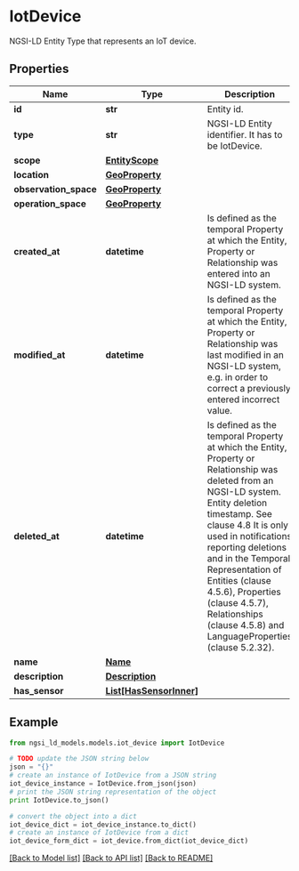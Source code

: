 # IotDevice

NGSI-LD Entity Type that represents an IoT device. 

## Properties
Name | Type | Description | Notes
------------ | ------------- | ------------- | -------------
**id** | **str** | Entity id.  | [optional] 
**type** | **str** | NGSI-LD Entity identifier. It has to be IotDevice. | [default to 'IotDevice']
**scope** | [**EntityScope**](EntityScope.md) |  | [optional] 
**location** | [**GeoProperty**](GeoProperty.md) |  | [optional] 
**observation_space** | [**GeoProperty**](GeoProperty.md) |  | [optional] 
**operation_space** | [**GeoProperty**](GeoProperty.md) |  | [optional] 
**created_at** | **datetime** | Is defined as the temporal Property at which the Entity, Property or Relationship was entered into an NGSI-LD system.  | [optional] [readonly] 
**modified_at** | **datetime** | Is defined as the temporal Property at which the Entity, Property or Relationship was last modified in an NGSI-LD system, e.g. in order to correct a previously entered incorrect value.  | [optional] [readonly] 
**deleted_at** | **datetime** | Is defined as the temporal Property at which the Entity, Property or Relationship was deleted from an NGSI-LD system.  Entity deletion timestamp. See clause 4.8 It is only used in notifications reporting deletions and in the Temporal Representation of Entities (clause 4.5.6), Properties (clause 4.5.7), Relationships (clause 4.5.8) and LanguageProperties (clause 5.2.32).  | [optional] [readonly] 
**name** | [**Name**](Name.md) |  | 
**description** | [**Description**](Description.md) |  | [optional] 
**has_sensor** | [**List[HasSensorInner]**](HasSensorInner.md) |  | 

## Example

```python
from ngsi_ld_models.models.iot_device import IotDevice

# TODO update the JSON string below
json = "{}"
# create an instance of IotDevice from a JSON string
iot_device_instance = IotDevice.from_json(json)
# print the JSON string representation of the object
print IotDevice.to_json()

# convert the object into a dict
iot_device_dict = iot_device_instance.to_dict()
# create an instance of IotDevice from a dict
iot_device_form_dict = iot_device.from_dict(iot_device_dict)
```
[[Back to Model list]](../README.md#documentation-for-models) [[Back to API list]](../README.md#documentation-for-api-endpoints) [[Back to README]](../README.md)


